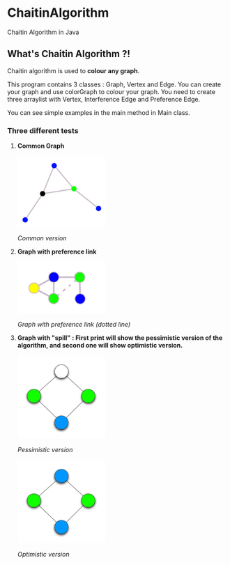 # ChaitinAlgorithm
Chaitin Algorithm in Java

## What's Chaitin Algorithm ?!

Chaitin algorithm is used to **colour any graph**.

This program contains 3 classes : Graph, Vertex and Edge.
You can create your graph and use colorGraph to colour your graph. You need to create
three arraylist with Vertex, Interference Edge and Preference Edge.

You can see simple examples in the main method in Main class.

### Three different tests

1. **Common Graph**  

      <img src="img/common.png" width="200">

      *Common version*

2. **Graph with preference link**

      <img src="img/pref.png" width="200">

     *Graph with preference link (dotted line)*

3. **Graph with "spill" : First print will show the pessimistic version of the algorithm, and second one will show optimistic version.**

      <img src="img/Pessimistic.png" width="200">

      *Pessimistic version*

      <img src="img/Optimistic.png" width="200">

      *Optimistic version*
